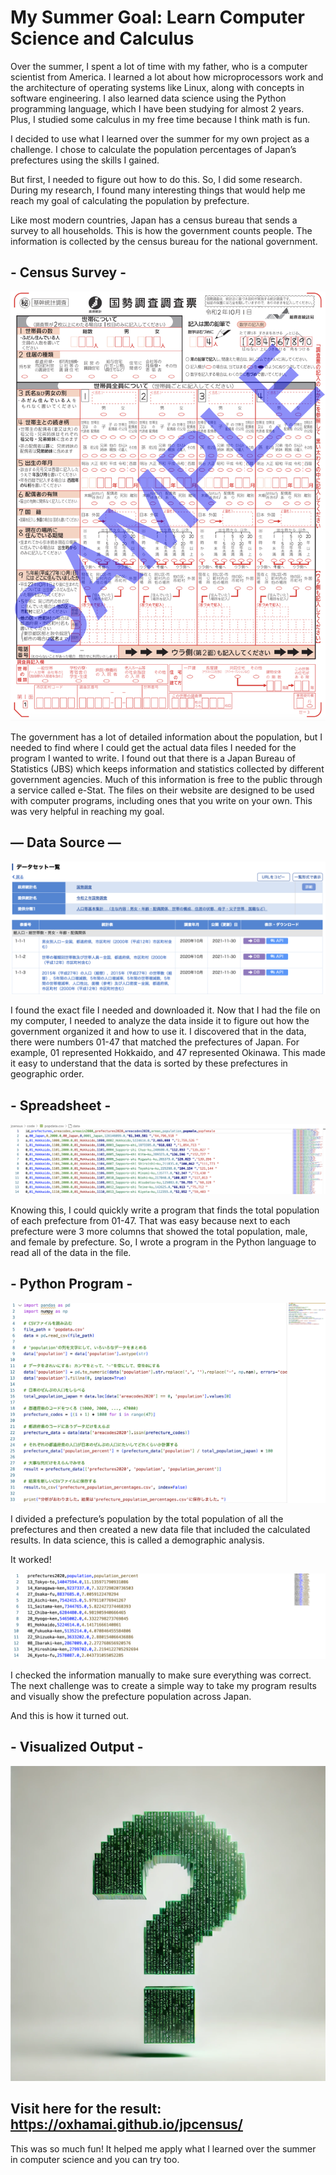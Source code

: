 # My Summer Goal: Learn Computer Science and Calculus

Over the summer, I spent a lot of time with my father, who is a computer scientist from America. I learned a lot about how microprocessors work and the architecture of operating systems like Linux, along with concepts in software engineering. I also learned data science using the Python programming language, which I have been studying for almost 2 years. Plus, I studied some calculus in my free time because I think math is fun.

I decided to use what I learned over the summer for my own project as a challenge. I chose to calculate the population percentages of Japan’s prefectures using the skills I gained.

But first, I needed to figure out how to do this. So, I did some research. During my research, I found many interesting things that would help me reach my goal of calculating the population by prefecture.

Like most modern countries, Japan has a census bureau that sends a survey to all households. This is how the government counts people. The information is collected by the census bureau for the national government.

## - Census Survey -
![](img/question-jp.png)

The government has a lot of detailed information about the population, but I needed to find where I could get the actual data files I needed for the program I wanted to write. I found out that there is a Japan Bureau of Statistics (JBS) which keeps information and statistics collected by different government agencies. Much of this information is free to the public through a service called e-Stat. The files on their website are designed to be used with computer programs, including ones that you write on your own. This was very helpful in reaching my goal.

## — Data Source —
![](img/estat.png)

I found the exact file I needed and downloaded it. Now that I had the file on my computer, I needed to analyze the data inside it to figure out how the government organized it and how to use it. I discovered that in the data, there were numbers 01-47 that matched the prefectures of Japan. For example, 01 represented Hokkaido, and 47 represented Okinawa. This made it easy to understand that the data is sorted by these prefectures in geographic order.

## - Spreadsheet -  
![](img/spreedsheet.png)  

Knowing this, I could quickly write a program that finds the total population of each prefecture from 01-47. That was easy because next to each prefecture were 3 more columns that showed the total population, male, and female by prefecture. So, I wrote a program in the Python language to read all of the data in the file.

## - Python Program -
![](img/code-jp.png)

I divided a prefecture’s population by the total population of all the prefectures and then created a new data file that included the calculated results. In data science, this is called a demographic analysis.

It worked!

![](img/appendedperc.png)

I checked the information manually to make sure everything was correct. The next challenge was to create a simple way to take my program results and visually show the prefecture population across Japan.

And this is how it turned out.

## - Visualized Output -
![](img/question.webp)

## Visit here for the result: https://oxhamai.github.io/jpcensus/

This was so much fun! It helped me apply what I learned over the summer in computer science and you can try too.
